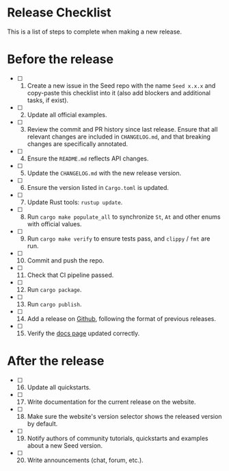 # Release Checklist

This is a list of steps to complete when making a new release.

# Before the release

- [ ] 1. Create a new issue in the Seed repo with the name `Seed x.x.x` and copy-paste this checklist into it (also add blockers and additional tasks, if exist).
- [ ] 2. Update all official examples.
- [ ] 3. Review the commit and PR history since last release. Ensure that all relevant
changes are included in `CHANGELOG.md`, and that breaking changes
are specifically annotated.
- [ ] 4. Ensure the `README.md` reflects API changes.
- [ ] 5. Update the `CHANGELOG.md` with the new release version.
- [ ] 6. Ensure the version listed in `Cargo.toml` is updated.
- [ ] 7. Update Rust tools: `rustup update`.
- [ ] 8. Run `cargo make populate_all` to synchronize `St`, `At` and other enums with official values.
- [ ] 9. Run `cargo make verify` to ensure tests pass, and `clippy` / `fmt` are run.
- [ ] 10. Commit and push the repo.
- [ ] 11. Check that CI pipeline passed.
- [ ] 12. Run `cargo package`.
- [ ] 13. Run `cargo publish`.
- [ ] 14. Add a release on [Github](https://github.com/seed-rs/seed/releases), following the format of previous releases.
- [ ] 15. Verify the [docs page](https://docs.rs/seed/) updated correctly.

# After the release

- [ ] 16. Update all quickstarts.
- [ ] 17. Write documentation for the current release on the website.
- [ ] 18. Make sure the website's version selector shows the released version by default. 
- [ ] 19. Notify authors of community tutorials, quickstarts and examples about a new Seed version.
- [ ] 20. Write announcements (chat, forum, etc.).

